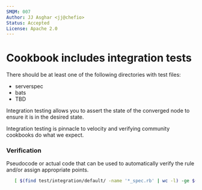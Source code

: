 ```yaml
---
SMQM: 007
Author: JJ Asghar <jj@chefio>
Status: Accepted
License: Apache 2.0
---
```


# Cookbook includes integration tests

There should be at least one of the following directories with test files:

* serverspec
* bats
* TBD

Integration testing allows you to assert the state of the converged node to ensure it is in the desired state.

Integration testing is pinnacle to velocity and verifying community cookbooks do what we expect.

### Verification

Pseudocode or actual code that can be used to automatically verify the rule and/or assign appropriate points.

```bash
   [ $(find test/integration/default/ -name '*_spec.rb' | wc -l) -ge $(find recipes/ -name '*.rb' | wc -l ) ]
```
